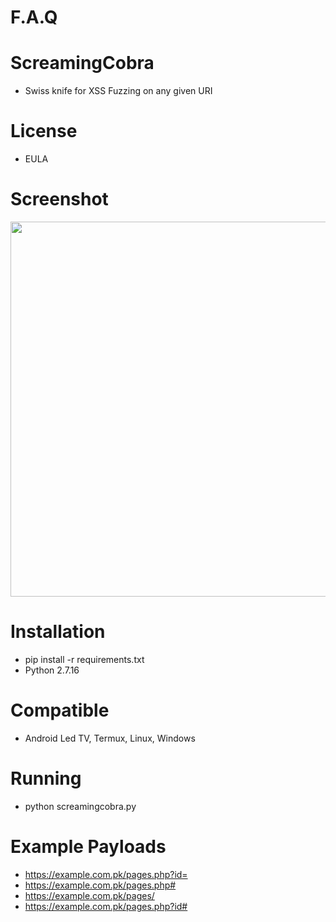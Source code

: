 # F.A.Q

# ScreamingCobra
- Swiss knife for XSS Fuzzing on any given URI

# License
- EULA

# Screenshot
<div align="center">
    <img src="http://oi68.tinypic.com/e7ml5e.jpg" width="600px"</img> 
</div>

# Installation
- pip install -r requirements.txt 
- Python 2.7.16

# Compatible
- Android Led TV, Termux, Linux, Windows

# Running
- python screamingcobra.py

# Example Payloads
- https://example.com.pk/pages.php?id=
- https://example.com.pk/pages.php#
- https://example.com.pk/pages/
- https://example.com.pk/pages.php?id#


